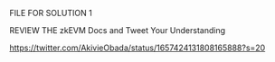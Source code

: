 FILE FOR SOLUTION 1

REVIEW THE zkEVM Docs and Tweet Your Understanding

https://twitter.com/AkivieObada/status/1657424131808165888?s=20
